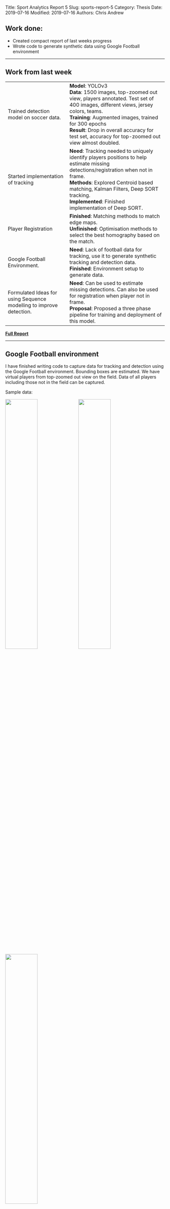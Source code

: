 Title: Sport Analytics Report 5
Slug: sports-report-5
Category: Thesis
Date: 2019-07-16
Modified: 2019-07-16
Authors: Chris Andrew


## Work done:
- Created compact report of last weeks progress
- Wrote code to generate synthetic data using Google Football environment


-------
## Work from last week

|  |  |
| --- | --- |
| Trained detection model on soccer data. | **Model**: YOLOv3 <br> **Data**: 1500 images, top-zoomed out view, players annotated. Test set of 400 images, different views, jersey colors, teams. <br> **Training**: Augmented images, trained for 300 epochs <br> **Result**: Drop in overall accuracy for test set, accuracy for top-zoomed out view almost doubled.|
| Started implementation of tracking | **Need**: Tracking needed to uniquely identify players positions to help estimate missing detections/registration when not in frame. <br> **Methods**: Explored Centroid based matching, Kalman Filters, Deep SORT tracking. <br> **Implemented**: Finished implementation of Deep SORT.|
| Player Registration | **Finished**: Matching methods to match edge maps. <br> **Unfinished**: Optimisation methods to select the best homography based on the match.|
|Google Football Environment.| **Need**: Lack of football data for tracking, use it to generate synthetic tracking and detection data. <br> **Finished**: Environment setup to generate data.|
|Formulated Ideas for using Sequence modelling to improve detection.| **Need**:  Can be used to estimate missing  detections. Can also be used for registration when player not in frame. <br> **Proposal**: Proposed a three phase pipeline for training and deployment of this model.|


<b> <a href="{filename}/pdfs/report-1.pdf"> Full Report </a> </b> <br>

--------
## Google Football environment
I have finished writing code to capture data for tracking and detection using the Google Football environment.
Bounding boxes are estimated. We have virtual players from top-zoomed out view on the field. Data of all players including those not in the field can be captured.

Sample data:

<img src='{filename}/images/gfootball-1.png' width="45%">
<img src='{filename}/images/gfootball-2.png' width="45%">
<img src='{filename}/images/gfootball-3.png' width="45%">


-------
## Work to be done
- Plan next improvements to be made to pipeline
- Discuss about sequence modelling and tracking
